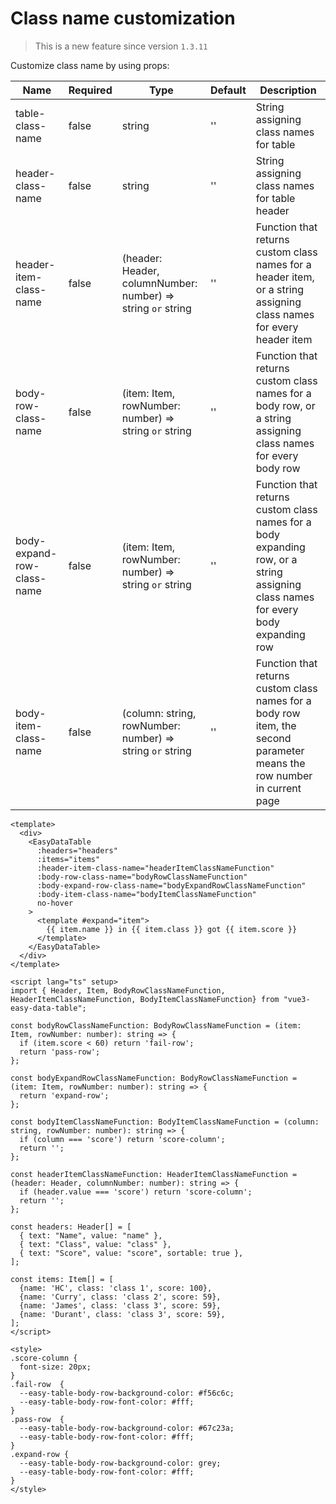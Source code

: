 # Class name customization

> This is a new feature since version `1.3.11`


Customize class name by using props:

| Name | Required | Type | Default | Description |
| -------- | ----------- | ---- | -------- | ------- |
| table-class-name | false | string | '' | String assigning class names for table |
| header-class-name | false | string | '' | String assigning class names for table header |
| header-item-class-name | false | (header: Header, columnNumber: number) => string `or` string | '' | Function that returns custom class names for a header item, or a string assigning class names for every header item |
| body-row-class-name | false | (item: Item, rowNumber: number) => string `or` string | '' | Function that returns custom class names for a body row, or a string assigning class names for every body row |
| body-expand-row-class-name | false | (item: Item, rowNumber: number) => string `or` string | '' | Function that returns custom class names for a body expanding row, or a string assigning class names for every body expanding row |
| body-item-class-name | false | (column: string, rowNumber: number) => string `or` string | '' | Function that returns custom class names for a body row item, the second parameter means the row number in current page|

```vue
<template>
  <div>
    <EasyDataTable
      :headers="headers"
      :items="items"
      :header-item-class-name="headerItemClassNameFunction"
      :body-row-class-name="bodyRowClassNameFunction"
      :body-expand-row-class-name="bodyExpandRowClassNameFunction"
      :body-item-class-name="bodyItemClassNameFunction"
      no-hover
    >
      <template #expand="item">
        {{ item.name }} in {{ item.class }} got {{ item.score }}
      </template>
    </EasyDataTable>
  </div>
</template>

<script lang="ts" setup>
import { Header, Item, BodyRowClassNameFunction, HeaderItemClassNameFunction, BodyItemClassNameFunction} from "vue3-easy-data-table";

const bodyRowClassNameFunction: BodyRowClassNameFunction = (item: Item, rowNumber: number): string => {
  if (item.score < 60) return 'fail-row';
  return 'pass-row';
};

const bodyExpandRowClassNameFunction: BodyRowClassNameFunction = (item: Item, rowNumber: number): string => {
  return 'expand-row';
};

const bodyItemClassNameFunction: BodyItemClassNameFunction = (column: string, rowNumber: number): string => {
  if (column === 'score') return 'score-column';
  return '';
};

const headerItemClassNameFunction: HeaderItemClassNameFunction = (header: Header, columnNumber: number): string => {
  if (header.value === 'score') return 'score-column';
  return '';
};

const headers: Header[] = [
  { text: "Name", value: "name" },
  { text: "Class", value: "class" },
  { text: "Score", value: "score", sortable: true },
];

const items: Item[] = [
  {name: 'HC', class: 'class 1', score: 100},
  {name: 'Curry', class: 'class 2', score: 59},
  {name: 'James', class: 'class 3', score: 59},
  {name: 'Durant', class: 'class 3', score: 59},
];
</script>

<style>
.score-column {
  font-size: 20px;
}
.fail-row  {
  --easy-table-body-row-background-color: #f56c6c;
  --easy-table-body-row-font-color: #fff;
}
.pass-row  {
  --easy-table-body-row-background-color: #67c23a;
  --easy-table-body-row-font-color: #fff;
}
.expand-row {
  --easy-table-body-row-background-color: grey;
  --easy-table-body-row-font-color: #fff;
}
</style>

```

<ClassNameCustomization/>